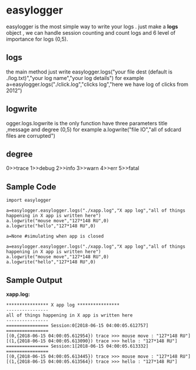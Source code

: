 # easylogger
easylogger is the most simple way to write your logs . just make a **logs** object , we can handle session counting and count logs and 6 level of importance for logs (0,5).

## logs
the main method just write easylogger.logs("your file dest (default is ./log.txt)","your log name","your log details")
for example
a=easylogger.logs("./click.log","clicks log","here we have log of clicks from 2012")
## logwrite
ogger.logs.logwrite is the only function have three parameters title ,message and degree (0,5)
for example
a.logwrite("file IO","all of sdcard files are corrupted")
## degree
0>>trace
1>>debug
2>>info
3>>warn
4>>err
5>>fatal

## Sample Code

    import easylogger

    a=easylogger.easylogger.logs("./xapp.log","X app log","all of things happening in X app is written here")
    a.logwrite("mouse move","127*148 RU",0)
    a.logwrite("hello","127*148 RU",0)

    a=None #simulating when app is closed

    a=easylogger.easylogger.logs("./xapp.log","X app log","all of things happening in X app is written here")
    a.logwrite("mouse move","127*148 RU",0)
    a.logwrite("hello","127*148 RU",0)

## Sample Output
**xapp.log:**

    **************** X app log ****************
    ----------------
    all of things happening in X app is written here
    ----------------
    ================ Session:0[2018-06-15 04:00:05.612757] ================
    [(0,{2018-06-15 04:00:05.612954}) trace >>> mouse move : "127*148 RU"]
    [(1,{2018-06-15 04:00:05.613090}) trace >>> hello : "127*148 RU"]
    ================ Session:1[2018-06-15 04:00:05.613332] ================
    [(0,{2018-06-15 04:00:05.613445}) trace >>> mouse move : "127*148 RU"]
    [(1,{2018-06-15 04:00:05.613564}) trace >>> hello : "127*148 RU"]
